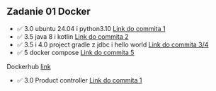 ## Zadanie 01 Docker

- :white_check_mark: 3.0 ubuntu 24.04 i python3.10 [Link do commita 1](https://github.com/VaynerAkaWalo/ebiznes25/commit/605cbe5187f67024ba9fb7f3e57f8e980b4af2d3)
- :white_check_mark: 3.5 java 8 i kotlin [Link do commita 2](https://github.com/VaynerAkaWalo/ebiznes25/commit/2686551436001a53abe1b785d8766924ec8c4339)
- :white_check_mark: 3.5 i 4.0 project gradle z jdbc i hello world [Link do commita 3/4](https://github.com/VaynerAkaWalo/ebiznes25/commit/9960b82faa07cc4cd69ac73390d46c1490e22936)
- :white_check_mark: 5 docker compose [Link do commita 5](https://github.com/VaynerAkaWalo/ebiznes25/commit/af956b5966c1064e801a7406a277c9915a47bb8d)

Dockerhub [link](https://hub.docker.com/r/vaynerakawalo/ebiznes)

- :white_check_mark: 3.0 Product controller [Link do commita 1]()

